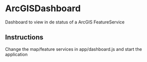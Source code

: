 # ArcGISDashboard
Dashboard to view in de status of a ArcGIS FeatureService

## Instructions
Change the map/feature services in app/dashboard.js and start the application